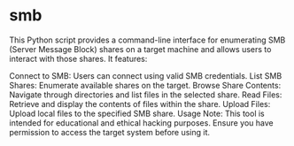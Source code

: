 # smb
This Python script provides a command-line interface for enumerating SMB (Server Message Block) shares on a target machine and allows users to interact with those shares. It features:

Connect to SMB: Users can connect using valid SMB credentials.
List SMB Shares: Enumerate available shares on the target.
Browse Share Contents: Navigate through directories and list files in the selected share.
Read Files: Retrieve and display the contents of files within the share.
Upload Files: Upload local files to the specified SMB share.
Usage Note: This tool is intended for educational and ethical hacking purposes. Ensure you have permission to access the target system before using it.

